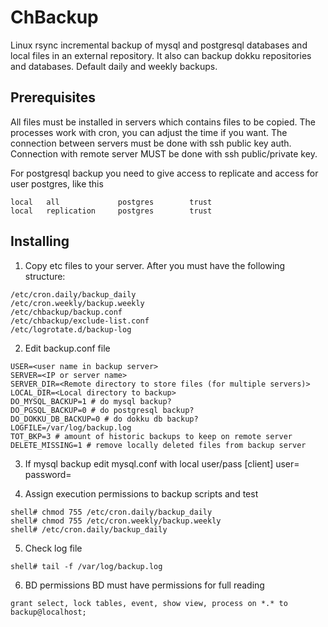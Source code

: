 # ChBackup
Linux rsync incremental backup of mysql and postgresql databases and local files in an external repository. It also can backup dokku repositories and databases.
Default daily and weekly backups.

## Prerequisites
All files must be installed in servers which contains files to be copied.
The processes work with cron, you can adjust the time if you want.
The connection between servers must be done with ssh public key auth.
Connection with remote server MUST be done with ssh public/private key.

For postgresql backup you need to give access to replicate and access for user postgres, like this
```
local   all             postgres        trust
local   replication     postgres        trust
```

## Installing
1. Copy etc files to your server. After you must have the following structure:
```
/etc/cron.daily/backup_daily
/etc/cron.weekly/backup.weekly
/etc/chbackup/backup.conf
/etc/chbackup/exclude-list.conf
/etc/logrotate.d/backup-log
```

2. Edit backup.conf file
```
USER=<user name in backup server>
SERVER=<IP or server name>
SERVER_DIR=<Remote directory to store files (for multiple servers)>
LOCAL_DIR=<Local directory to backup>
DO_MYSQL_BACKUP=1 # do mysql backup?
DO_PGSQL_BACKUP=0 # do postgresql backup?
DO_DOKKU_DB_BACKUP=0 # do dokku db backup?
LOGFILE=/var/log/backup.log
TOT_BKP=3 # amount of historic backups to keep on remote server
DELETE_MISSING=1 # remove locally deleted files from backup server
```

3. If mysql backup edit mysql.conf with local user/pass
[client]
user=
password=

4. Assign execution permissions to backup scripts and test
```
shell# chmod 755 /etc/cron.daily/backup_daily
shell# chmod 755 /etc/cron.weekly/backup.weekly
shell# /etc/cron.daily/backup_daily
```

5. Check log file
```
shell# tail -f /var/log/backup.log
```

6. BD permissions
BD must have permissions for full reading
```
grant select, lock tables, event, show view, process on *.* to backup@localhost;
```

